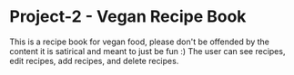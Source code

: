 # Project-2 - Vegan Recipe Book

This is a recipe book for vegan food, please don't be offended by the content it is satirical and meant to just be fun :)
The user can see recipes, edit recipes, add recipes, and delete recipes.
